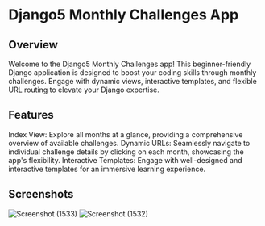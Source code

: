 # Django5 Monthly Challenges App
## Overview
Welcome to the Django5 Monthly Challenges app! This beginner-friendly Django application is designed to boost your coding skills through monthly challenges. Engage with dynamic views, interactive templates, and flexible URL routing to elevate your Django expertise.

## Features
Index View: Explore all months at a glance, providing a comprehensive overview of available challenges.
Dynamic URLs: Seamlessly navigate to individual challenge details by clicking on each month, showcasing the app's flexibility.
Interactive Templates: Engage with well-designed and interactive templates for an immersive learning experience.
## Screenshots
![Screenshot (1533)](https://github.com/striderzz/Django-Daily-Challenges-Webapp/assets/72110940/f8c52c23-cc5a-4268-a3f4-7c15709910bb)
![Screenshot (1532)](https://github.com/striderzz/Django-Daily-Challenges-Webapp/assets/72110940/98324f67-6885-4a72-8c0d-f9acb82826a3)
